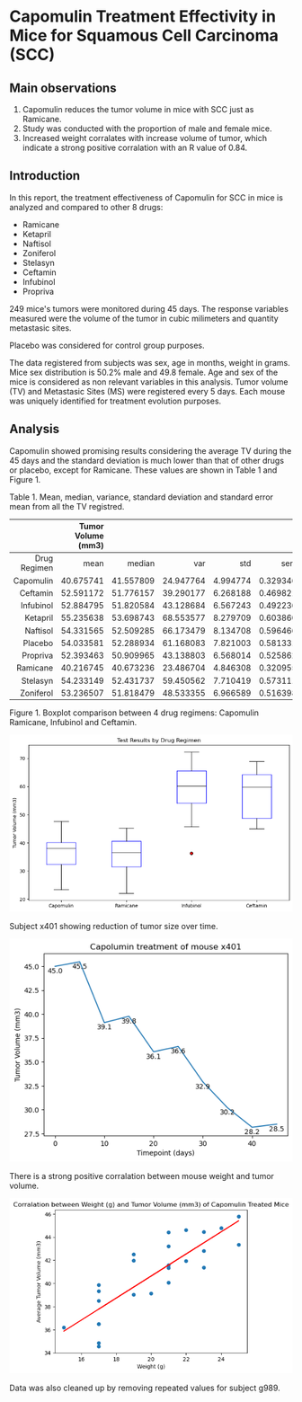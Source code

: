 #  Capomulin Treatment Effectivity in Mice for Squamous Cell Carcinoma (SCC)

## Main observations

1. Capomulin reduces the tumor volume in mice with SCC just as Ramicane.
2. Study was conducted with the proportion of male and female mice.
3. Increased weight corralates with increase volume of tumor, which indicate a strong positive corralation with an R value of 0.84.

## Introduction

In this report, the treatment effectiveness of Capomulin for SCC in mice is analyzed and compared to other 8 drugs:
- Ramicane
- Ketapril
- Naftisol
- Zoniferol
- Stelasyn
- Ceftamin
- Infubinol
- Propriva

249 mice's tumors were monitored during 45 days. The response variables measured were the volume of the tumor in cubic milimeters and quantity metastasic sites.

Placebo was considered for control group purposes.

The data registered from subjects was sex, age in months, weight in grams.
Mice sex distribution is 50.2% male and 49.8 female.
Age and sex of the mice is considered as non relevant variables in this analysis.
Tumor volume (TV) and Metastasic Sites (MS) were registered every 5 days.
Each mouse was uniquely identified for treatment evolution purposes.

## Analysis

Capomulin showed promising results considering the average TV during the 45 days and the standard deviation is much lower than that of other drugs or placebo, except for Ramicane. These values are shown in Table 1 and Figure 1.


Table 1. Mean, median, variance, standard deviation and standard error mean from all the TV registred.

|              | Tumor Volume (mm3) |           |           |          |          |
|-------------:|-------------------:|----------:|----------:|---------:|---------:|
| Drug Regimen |               mean |    median |       var |      std |      sem |
|    Capomulin |          40.675741 | 41.557809 | 24.947764 | 4.994774 | 0.329346 |
|     Ceftamin |          52.591172 | 51.776157 | 39.290177 | 6.268188 | 0.469821 |
|    Infubinol |          52.884795 | 51.820584 | 43.128684 | 6.567243 | 0.492236 |
|     Ketapril |          55.235638 | 53.698743 | 68.553577 | 8.279709 | 0.603860 |
|     Naftisol |          54.331565 | 52.509285 | 66.173479 | 8.134708 | 0.596466 |
|      Placebo |          54.033581 | 52.288934 | 61.168083 | 7.821003 | 0.581331 |
|     Propriva |          52.393463 | 50.909965 | 43.138803 | 6.568014 | 0.525862 |
|     Ramicane |          40.216745 | 40.673236 | 23.486704 | 4.846308 | 0.320955 |
|     Stelasyn |          54.233149 | 52.431737 | 59.450562 | 7.710419 | 0.573111 |
|    Zoniferol |          53.236507 | 51.818479 | 48.533355 | 6.966589 | 0.516398 |


Figure 1. Boxplot comparison between 4 drug regimens: Capomulin Ramicane, Infubinol and Ceftamin.

![Boxplot](boxplot.png)

Subject x401 showing reduction of tumor size over time.

![Timeline](timeline.png)

There is a strong positive corralation between mouse weight and tumor volume.

![Corralation](corralation.png)

Data was also cleaned up by removing repeated values for subject g989.




